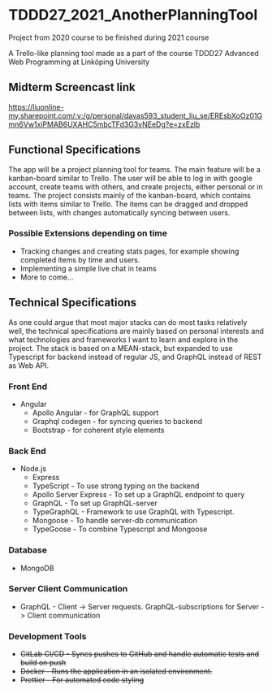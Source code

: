 # TDDD27_2021_AnotherPlanningTool

Project from 2020 course to be finished during 2021 course

A Trello-like planning tool made as a part of the course TDDD27 Advanced Web Programming at Linköping University

## Midterm Screencast link

https://liuonline-my.sharepoint.com/:v:/g/personal/davas593_student_liu_se/EREsbXoOz01Gmn6Vw1xjPMAB6UXAHC5mbcTFd3G3yNEeDg?e=zxEzlb

## Functional Specifications

The app will be a project planning tool for teams. The main feature will be a kanban-board similar to Trello. The user will be able to log in with google account, create teams with others, and create projects, either personal or in teams.
The project consists mainly of the kanban-board, which contains lists with items similar to Trello. The items can be dragged and dropped between lists, with changes automatically syncing between users.

### Possible Extensions depending on time

- Tracking changes and creating stats pages, for example showing completed items by time and users.
- Implementing a simple live chat in teams
- More to come...

## Technical Specifications

As one could argue that most major stacks can do most tasks relatively well, the technical specifications are mainly based on personal interests and what technologies and frameworks I want to learn and explore in the project.
The stack is based on a MEAN-stack, but expanded to use Typescript for backend instead of regular JS, and GraphQL instead of REST as Web API.

### Front End

- Angular
  - Apollo Angular - for GraphQL support
  - Graphql codegen - for syncing queries to backend
  - Bootstrap - for coherent style elements

### Back End

- Node.js
  - Express
  - TypeScript - To use strong typing on the backend
  - Apollo Server Express - To set up a GraphQL endpoint to query
  - GraphQL - To set up GraphQL-server
  - TypeGraphQL - Framework to use GraphQL with Typescript.
  - Mongoose - To handle server-db communication
  - TypeGoose - To combine Typescript and Mongoose

### Database

- MongoDB

### Server Client Communication

- GraphQL - Client -> Server requests. GraphQL-subscriptions for Server -> Client communication

### Development Tools

- ~~GitLab CI/CD - Syncs pushes to GitHub and handle automatic tests and build on push~~
- ~~Docker - Runs the application in an isolated environment.~~
- ~~Prettier - For automated code styling~~
